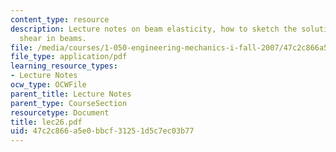 ```yaml
---
content_type: resource
description: Lecture notes on beam elasticity, how to sketch the solution, and transversal
  shear in beams.
file: /media/courses/1-050-engineering-mechanics-i-fall-2007/47c2c866a5e0bbcf31251d5c7ec03b77_lec26.pdf
file_type: application/pdf
learning_resource_types:
- Lecture Notes
ocw_type: OCWFile
parent_title: Lecture Notes
parent_type: CourseSection
resourcetype: Document
title: lec26.pdf
uid: 47c2c866-a5e0-bbcf-3125-1d5c7ec03b77
---
```

